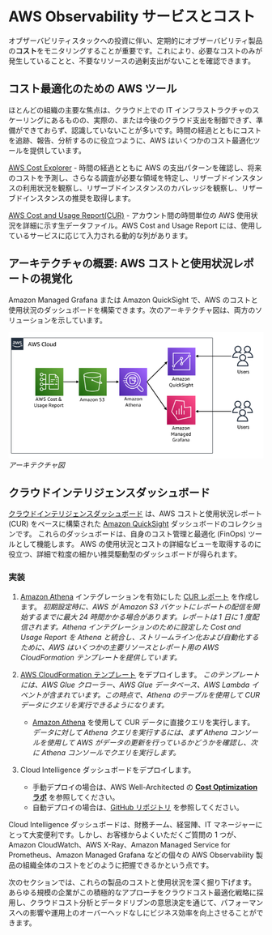 # AWS Observability サービスとコスト

オブザーバビリティスタックへの投資に伴い、定期的にオブザーバビリティ製品の**コスト**をモニタリングすることが重要です。これにより、必要なコストのみが発生していることと、不要なリソースの過剰支出がないことを確認できます。

## コスト最適化のための AWS ツール

ほとんどの組織の主要な焦点は、クラウド上での IT インフラストラクチャのスケーリングにあるものの、実際の、または今後のクラウド支出を制御できず、準備ができておらず、認識していないことが多いです。時間の経過とともにコストを追跡、報告、分析するのに役立つように、AWS はいくつかのコスト最適化ツールを提供しています。

[AWS Cost Explorer][cost-explorer] - 時間の経過とともに AWS の支出パターンを確認し、将来のコストを予測し、さらなる調査が必要な領域を特定し、リザーブドインスタンスの利用状況を観察し、リザーブドインスタンスのカバレッジを観察し、リザーブドインスタンスの推奨を取得します。

[AWS Cost and Usage Report(CUR)][CUR] - アカウント間の時間単位の AWS 使用状況を詳細に示す生データファイル。AWS Cost and Usage Report には、使用しているサービスに応じて入力される動的な列があります。

## アーキテクチャの概要: AWS コストと使用状況レポートの視覚化

Amazon Managed Grafana または Amazon QuickSight で、AWS のコストと使用状況のダッシュボードを構築できます。次のアーキテクチャ図は、両方のソリューションを示しています。

![Architecture diagram](../../../images/cur-architecture.png)
*アーキテクチャ図*

## クラウドインテリジェンスダッシュボード

[クラウドインテリジェンスダッシュボード][cid] は、AWS コストと使用状況レポート (CUR) をベースに構築された [Amazon QuickSight][quicksight] ダッシュボードのコレクションです。 これらのダッシュボードは、自身のコスト管理と最適化 (FinOps) ツールとして機能します。 AWS の使用状況とコストの詳細なビューを取得するのに役立つ、詳細で粒度の細かい推奨駆動型のダッシュボードが得られます。

### 実装

1.	[Amazon Athena][amazon-athnea] インテグレーションを有効にした [CUR レポート][cur-report] を作成します。
*初期設定時に、AWS が Amazon S3 バケットにレポートの配信を開始するまでに最大 24 時間かかる場合があります。レポートは 1 日に 1 度配信されます。Athena インテグレーションのために設定した Cost and Usage Report を Athena と統合し、ストリームライン化および自動化するために、AWS はいくつかの主要リソースとレポート用の AWS CloudFormation テンプレートを提供しています。*

2.	[AWS CloudFormation テンプレート][cloudformation] をデプロイします。
*このテンプレートには、AWS Glue クローラー、AWS Glue データベース、AWS Lambda イベントが含まれています。この時点で、Athena のテーブルを使用して CUR データにクエリを実行できるようになります。*

    - [Amazon Athena][athena-query] を使用して CUR データに直接クエリを実行します。  
*データに対して Athena クエリを実行するには、まず Athena コンソールを使用して AWS がデータの更新を行っているかどうかを確認し、次に Athena コンソールでクエリを実行します。*

3.	Cloud Intelligence ダッシュボードをデプロイします。
    - 手動デプロイの場合は、AWS Well-Architected の **[Cost Optimization ラボ][cost-optimization-lab]** を参照してください。
    - 自動デプロイの場合は、[GitHub リポジトリ][GitHub-repo] を参照してください。

Cloud Intelligence ダッシュボードは、財務チーム、経営陣、IT マネージャーにとって大変便利です。しかし、お客様からよくいただくご質問の 1 つが、Amazon CloudWatch、AWS X-Ray、Amazon Managed Service for Prometheus、Amazon Managed Grafana などの個々の AWS Observability 製品の組織全体のコストをどのように把握できるかという点です。

次のセクションでは、これらの製品のコストと使用状況を深く掘り下げます。 あらゆる規模の企業がこの積極的なアプローチをクラウドコスト最適化戦略に採用し、クラウドコスト分析とデータドリブンの意思決定を通じて、パフォーマンスへの影響や運用上のオーバーヘッドなしにビジネス効率を向上させることができます。


[cost-explorer]: https://docs.aws.amazon.com/awsaccountbilling/latest/aboutv2/ce-what-is.html
[CUR]: https://docs.aws.amazon.com/cur/latest/userguide/what-is-cur.html
[cid]: https://wellarchitectedlabs.com/cost/200_labs/200_cloud_intelligence/
[quicksight]: https://aws.amazon.com/quicksight/
[cur-report]: https://docs.aws.amazon.com/cur/latest/userguide/cur-create.html
[amazon-athnea]: https://aws.amazon.com/athena/
[cloudformation]: https://docs.aws.amazon.com/cur/latest/userguide/use-athena-cf.html
[athena-query]: https://docs.aws.amazon.com/cur/latest/userguide/cur-ate-run.html
[cost-optimization-lab]: https://www.wellarchitectedlabs.com/cost/200_labs/200_cloud_intelligence/
[GitHub-repo]: https://github.com/aws-samples/aws-cudos-framework-deployment
